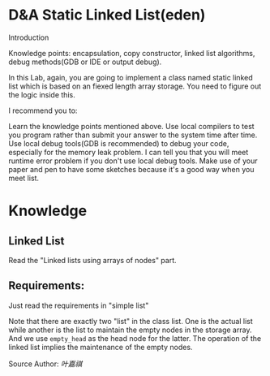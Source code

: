 # D&A Static Linked List(eden)

Introduction

Knowledge points: encapsulation, copy constructor, linked list algorithms, debug methods(GDB or IDE or output debug).

In this Lab, again, you are going to implement a class named static linked list which is based on an fiexed length array storage. You need to figure out the logic inside this.

I recommend you to:

Learn the knowledge points mentioned above. Use local compilers to test you program rather than submit your answer to the system time after time. Use local debug tools(GDB is recommended) to debug your code, especially for the memory leak problem. I can tell you that you will meet runtime error problem if you don't use local debug tools. Make use of your paper and pen to have some sketches because it's a good way when you meet list.

# Knowledge

## Linked List

Read the "Linked lists using arrays of nodes" part.

## Requirements:

Just read the requirements in "simple list"

Note that there are exactly two "list" in the class list. One is the actual list while another is the list to maintain the empty nodes in the storage array. And we use `empty_head` as the head node for the latter.  The operation of the linked list implies the maintenance of the empty nodes.

Source Author: *叶嘉祺*